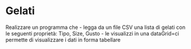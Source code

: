 # Gelati
Realizzare un programma che  - legga da un file CSV una lista di gelati con le seguenti proprietà: Tipo, Size, Gusto - le visualizzi in una dataGrid=ci permette di visualizzare i dati in forma tabellare
